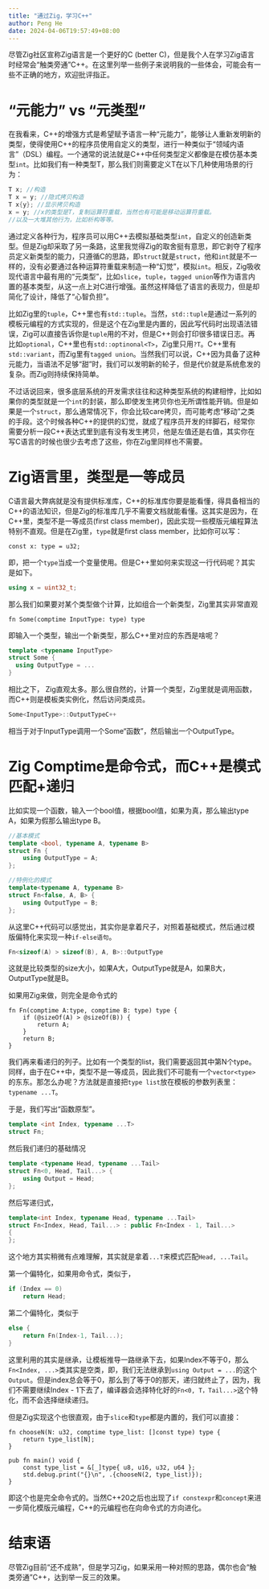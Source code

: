 ```yaml
---
title: "通过Zig，学习C++"
author: Peng He
date: 2024-04-06T19:57:49+08:00
---
```


尽管Zig社区宣称Zig语言是一个更好的C (better C)，但是我个人在学习Zig语言时经常会“触类旁通”C++。在这里列举一些例子来说明我的一些体会，可能会有一些不正确的地方，欢迎批评指正。

# “元能力” vs “元类型”

在我看来，C++的增强方式是希望赋予语言一种“元能力”，能够让人重新发明新的类型，使得使用C++的程序员使用自定义的类型，进行一种类似于“领域内语言”（DSL）编程。一个通常的说法就是C++中任何类型定义都像是在模仿基本类型`int`。比如我们有一种类型T，那么我们则需要定义T在以下几种使用场景的行为：

```C++
T x; //构造
T x = y; //隐式拷贝构造
T x{y}; //显示拷贝构造
x = y; //x的类型是T，复制运算符重载，当然也有可能是移动运算符重载。
//以及一大堆其他行为，比如析构等等。
```

通过定义各种行为，程序员可以用C++去模拟基础类型`int`，自定义的创造新类型。但是Zig却采取了另一条路，这里我觉得Zig的取舍挺有意思，即它剥夺了程序员定义新类型的能力，只遵循C的思路，即`struct`就是`struct`，他和`int`就是不一样的，没有必要通过各种运算符重载来制造一种“幻觉”，模拟`int`。相反，Zig吸收现代语言中最有用的“元类型”，比如`slice`，`tuple`，`tagged union`等作为语言内置的基本类型，从这一点上对C进行增强。虽然这样降低了语言的表现力，但是却简化了设计，降低了“心智负担”。

比如Zig里的`tuple`，C++里也有`std::tuple`。当然，`std::tuple`是通过一系列的模板元编程的方式实现的，但是这个在Zig里是内置的，因此写代码时出现语法错误，Zig可以直接告诉你是`tuple`用的不对，但是C++则会打印很多错误日志。再比如`optional`，C++里也有`std::optinonal<T>`，Zig里只用`?T`。C++里有`std::variant`，而Zig里有`tagged union`。当然我们可以说，C++因为具备了这种元能力，当语法不足够“甜”时，我们可以发明新的轮子，但是代价就是系统愈发的复杂。而Zig则持续保持简单。

不过话说回来，很多底层系统的开发需求往往和这种类型系统的构建相悖，比如如果你的类型就是一个`int`的封装，那么即使发生拷贝你也无所谓性能开销。但是如果是一个`struct`，那么通常情况下，你会比较care拷贝，而可能考虑“移动”之类的手段。这个时候各种C++的提供的幻觉，就成了程序员开发的绊脚石，经常你需要分析一段C++表达式里到底有没有发生拷贝，他是左值还是右值，其实你在写C语言的时候也很少去考虑了这些，你在Zig里同样也不需要。

# Zig语言里，类型是一等成员

C语言最大弊病就是没有提供标准库，C++的标准库你要是能看懂，得具备相当的C++的语法知识，但是Zig的标准库几乎不需要文档就能看懂。这其实是因为，在C++里，类型不是一等成员(first class member)，因此实现一些模版元编程算法特别不直观。但是在Zig里，`type`就是first class member，比如你可以写：

```zig
const x: type = u32;
```

即，把一个`type`当成一个变量使用。但是C++里如何来实现这一行代码呢？其实是如下。

```C++
using x = uint32_t;
```

那么我们如果要对某个类型做个计算，比如组合一个新类型，Zig里其实非常直观

```Zig
fn Some(comptime InputType: type) type
```

即输入一个类型，输出一个新类型，那么C++里对应的东西是啥呢？

```C++
template <typename InputType>
struct Some {
  using OutputType = ...
}
```

相比之下， Zig直观太多。那么很自然的，计算一个类型，Zig里就是调用函数，而C++则是模板类实例化，然后访问类成员。

```C++
Some<InputType>::OutputTypeC++
```

相当于对于InputType调用一个Some“函数”，然后输出一个OutputType。

# Zig Comptime是命令式，而C++是模式匹配+递归

比如实现一个函数，输入一个bool值，根据bool值，如果为真，那么输出type A，如果为假那么输出type B。

```C++
//基本模式
template <bool, typename A, typename B>
struct Fn {
	using OutputType = A;
};

//特例化的模式
template<typename A, typename B>
struct Fn<false, A, B> {
	using OutputType = B;
};
```

从这里C++代码可以感觉出，其实你是拿着尺子，对照着基础模式，然后通过模版偏特化来实现一种`if-else语句`。

```C++
Fn<sizeof(A) > sizeof(B), A, B>::OutputType
```

这就是比较类型的size大小，如果A大，OutputType就是A，如果B大，OutputType就是B。

如果用Zig来做，则完全是命令式的

```Zig
fn Fn(comptime A:type, comptime B: type) type {
	if (@sizeOf(A) > @sizeOf(B)) {
		return A;
	}
	return B;
}
```

我们再来看递归的列子。比如有一个类型的list，我们需要返回其中第N个type。同样，由于在C++中，类型不是一等成员，因此我们不可能有一个`vector<type>`的东东。那怎么办呢？方法就是直接把`type list`放在模板的参数列表里：`typename ...T`。

于是，我们写出“函数原型”。

```C++
template <int Index, typename ...T>
struct Fn;
```

然后我们递归的基础情况

```C++
template <typename Head, typename ...Tail>
struct Fn<0, Head, Tail...> {
	using Output = Head;
};
```

然后写递归式，

```C++
template<int Index, typename Head, typename ...Tail>
struct Fn<Index, Head, Tail...> : public Fn<Index - 1, Tail...>
{
};
```

这个地方其实稍微有点难理解，其实就是拿着`...T`来模式匹配`Head, ...Tail`。

第一个偏特化，如果用命令式，类似于，

```C++
if (Index == 0)
    return Head;
```

第二个偏特化，类似于

```C++
else {
	return Fn(Index-1, Tail...);
}
```

这里利用的其实是继承，让模板推导一路继承下去，如果Index不等于0，那么`Fn<Index, ...>`类其实是空类，即，我们无法继承到`using Output = ...`的这个`Output`。但是index总会等于0，那么到了等于0的那天，递归就终止了，因为，我们不需要继续Index - 1下去了，编译器会选择特化好的`Fn<0, T，Tail...>`这个特化，而不会选择继续递归。

但是Zig实现这个也很直观，由于`slice`和`type`都是内置的，我们可以直接：

```Zig
fn chooseN(N: u32, comptime type_list: []const type) type {
    return type_list[N];
}

pub fn main() void {
    const type_list = &[_]type{ u8, u16, u32, u64 };
    std.debug.print("{}\n", .{chooseN(2, type_list)});
}
```

即这个也是完全命令式的。当然C++20之后也出现了`if constexpr`和`concept`来进一步简化模版元编程，C++的元编程也在向命令式的方向进化。

# 结束语

尽管Zig目前“还不成熟”，但是学习Zig，如果采用一种对照的思路，偶尔也会“触类旁通”C++，达到举一反三的效果。
